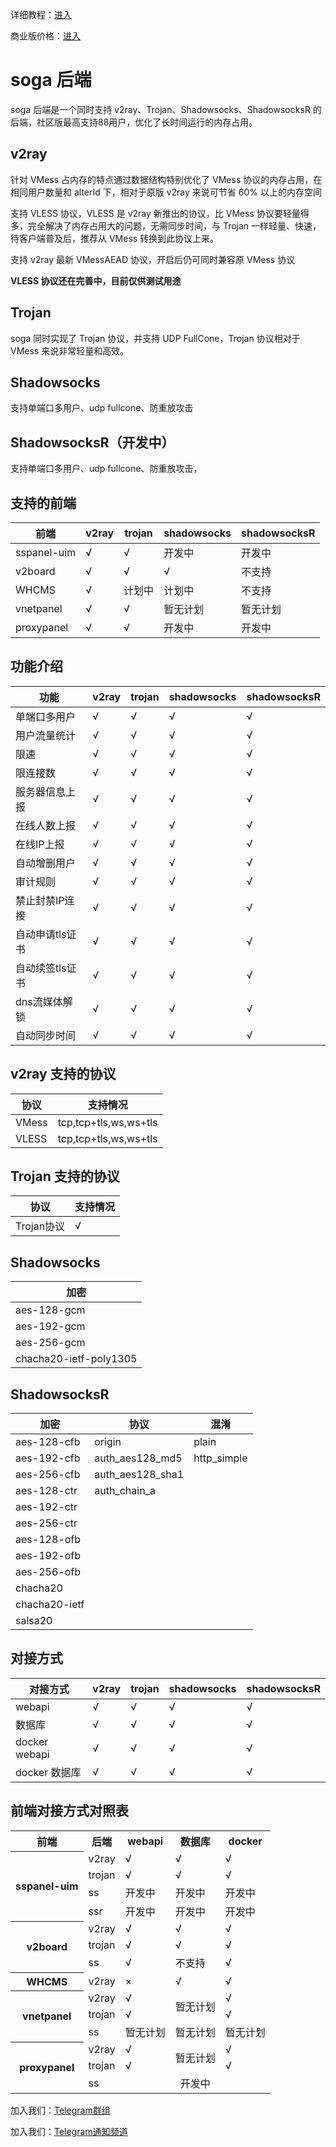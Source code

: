 详细教程：[进入](https://doc.sprov.xyz)

商业版价格：[进入](https://doc.sprov.xyz/future/get-license-code)

# soga 后端
soga 后端是一个同时支持 v2ray、Trojan、Shadowsocks、ShadowsocksR 的后端，社区版最高支持88用户，优化了长时间运行的内存占用。

## v2ray
针对 VMess 占内存的特点通过数据结构特别优化了 VMess 协议的内存占用，在相同用户数量和 alterId 下，相对于原版 v2ray 来说可节省 60% 以上的内存空间

支持 VLESS 协议，VLESS 是 v2ray 新推出的协议，比 VMess 协议要轻量得多，完全解决了内存占用大的问题，无需同步时间，与 Trojan 一样轻量、快速，待客户端普及后，推荐从 VMess 转换到此协议上来。

支持 v2ray 最新 VMessAEAD 协议，开启后仍可同时兼容原 VMess 协议

**VLESS 协议还在完善中，目前仅供测试用途**

## Trojan
soga 同时实现了 Trojan 协议，并支持 UDP FullCone，Trojan 协议相对于 VMess 来说非常轻量和高效。

## Shadowsocks
支持单端口多用户、udp fullcone、防重放攻击

## ShadowsocksR（开发中）
支持单端口多用户、udp fullcone、防重放攻击，

## 支持的前端
|前端              |v2ray              |trojan           |shadowsocks           |shadowsocksR           |
|------------------|------------------|------------------|------------------|------------------|
|sspanel-uim	   |√                 |√                 |开发中                 |开发中                 |
|v2board	   |√                 |√                 |√                 |不支持                 |
|WHCMS             |√             |计划中            |计划中            |不支持                 |
|vnetpanel         |√                 |√                 |暂无计划                 |暂无计划                 |
|proxypanel         |√                 |√                 |开发中                 |开发中                 |


## 功能介绍
|功能              |v2ray              |trojan           |shadowsocks           |shadowsocksR           |
|------------------|------------------|------------------|------------------|------------------|
|单端口多用户	   |√                 |√                 |√                 |√                 |
|用户流量统计	   |√                 |√                 |√                 |√                 |
|限速              |√                 |√                 |√                 |√                 |
|限连接数           |√                 |√                |√                 |√                 |
|服务器信息上报      |√                |√                 |√                 |√                 |
|在线人数上报        |√                |√                 |√                 |√                 |
|在线IP上报         |√                 |√                 |√                 |√                 |
|自动增删用户       |√                 |√                  |√                 |√                 |
|审计规则           |√                 |√                 |√                 |√                 |
|禁止封禁IP连接      |√                |√                 |√                 |√                 |
|自动申请tls证书     |√                 |√                 |√                 |√                 |
|自动续签tls证书     |√                 |√                 |√                 |√                 |
|dns流媒体解锁       |√                 |√                 |√                 |√                 |
|自动同步时间        |√                 |√                 |√                 |√                 |

## v2ray 支持的协议
|协议              |支持情况           |
|----------------- |------------------|
|VMess             |tcp,tcp+tls,ws,ws+tls                 |
|VLESS             |tcp,tcp+tls,ws,ws+tls                 |

## Trojan 支持的协议
|协议              |支持情况           |
|----------------- |------------------|
|Trojan协议         |√                 |

## Shadowsocks
|加密              |
|----------------- |
|aes-128-gcm   |
|aes-192-gcm   |
|aes-256-gcm   |
|chacha20-ietf-poly1305|

## ShadowsocksR
|加密              |协议           |混淆           |
|----------------- |------------------|------------------|
|aes-128-cfb   |origin                 |plain|
|aes-192-cfb   |auth_aes128_md5        |http_simple|
|aes-256-cfb   |auth_aes128_sha1       |    |
|aes-128-ctr   |auth_chain_a           |    |
|aes-192-ctr   |                 |    |
|aes-256-ctr   |                 |    |
|aes-128-ofb   |                 |    |
|aes-192-ofb   |                 |    |
|aes-256-ofb   |                 |    |
|chacha20      |                 |    |
|chacha20-ietf |                 |    |
|salsa20       |                 |    |


## 对接方式
|对接方式           |v2ray             |trojan           |shadowsocks           |shadowsocksR           |
|------------------|------------------|------------------|------------------|------------------|
|webapi     	   |√                 |√                 |√                 |√                 |
|数据库   	        |√                 |√                 |√                 |√                 |
|docker webapi     |√                 |√                 |√                 |√                 |
|docker 数据库     |√                 |√                 |√                 |√                 |

## 前端对接方式对照表
<table>
    <tr>
        <th>前端</th>
        <th>后端</th>
        <th>webapi</th>
        <th>数据库</th>
        <th>docker</th>
    </tr>
    <tr>
        <th rowspan="4">sspanel-uim</th>
        <td>v2ray</td>
        <td>√</td>
        <td>√</td>
        <td>√</td>
    </tr>
    <tr>
        <td>trojan</td>
        <td>√</td>
        <td>√</td>
        <td>√</td>
    </tr>
    <tr>
        <td>ss</td>
        <td>开发中</td>
        <td>开发中</td>
        <td>开发中</td>
    </tr>
    <tr>
        <td>ssr</td>
        <td>开发中</td>
        <td>开发中</td>
        <td>开发中</td>
    </tr>
    <tr>
        <th rowspan="3">v2board</th>
        <td>v2ray</td>
        <td>√</td>
        <td>√</td>
        <td>√</td>
    </tr>
    <tr>
        <td>trojan</td>
        <td>√</td>
        <td>√</td>
        <td>√</td>
    </tr>
    <tr>
        <td>ss</td>
        <td>√</td>
        <td>不支持</td>
        <td>√</td>
    </tr>
    <tr>
        <th rowspan="1">WHCMS</th>
        <td>v2ray</td>
        <td>×</td>
        <td>√</td>
        <td>√</td>
    </tr>
    <tr>
        <th rowspan="3">vnetpanel</th>
        <td>v2ray</td>
        <td>√</td>
        <td rowspan="2" align="center">暂无计划</td>
        <td>√</td>
    </tr>
    <tr>
        <td>trojan</td>
        <td>√</td>
        <td>√</td>
    </tr>
    <tr>
        <td>ss</td>
        <td>暂无计划</td>
        <td>暂无计划</td>
        <td>暂无计划</td>
    </tr>
    <tr>
        <th rowspan="3">proxypanel</th>
        <td>v2ray</td>
        <td>√</td>
        <td rowspan="2" align="center">暂无计划</td>
        <td>√</td>
    </tr>
    <tr>
        <td>trojan</td>
        <td>√</td>
        <td>√</td>
    </tr>
    <tr>
        <td>ss</td>
        <td colspan="3" align="center">开发中</td>
    </tr>
</table>

加入我们：[Telegram群组](https://t.me/soga_v2ray)

加入我们：[Telegram通知频道](https://t.me/sogav2ray)
